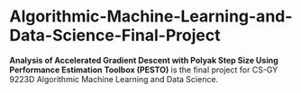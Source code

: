 # Algorithmic-Machine-Learning-and-Data-Science-Final-Project

**Analysis of Accelerated Gradient Descent with Polyak Step Size Using Performance Estimation Toolbox (PESTO)** is the final project for CS-GY 9223D Algorithmic Machine Learning and Data Science. 
